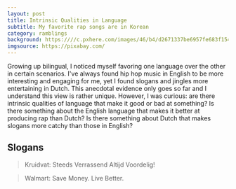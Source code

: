 ```yaml
---
layout: post
title: Intrinsic Qualities in Language
subtitle: My favorite rap songs are in Korean
category: ramblings
background: https:////c.pxhere.com/images/46/b4/d2671337be6957fe683f1545bbdb-1456201.jpg!d
imgsource: https://pixabay.com/
---
```


Growing up bilingual, I noticed myself favoring one language over the other in certain scenarios. I've always found hip hop music in English to be more interesting and engaging for me, yet I found slogans and jingles more entertaining in Dutch. This anecdotal evidence only goes so far and I understand this view is rather unique. However, I was curious: are there intrinsic qualities of language that make it good or bad at something? Is there something about the English language that makes it better at producing rap than Dutch? Is there something about Dutch that makes slogans more catchy than those in English?

## Slogans

> Kruidvat: Steeds Verrassend Altijd Voordelig!

> Walmart: Save Money. Live Better.
